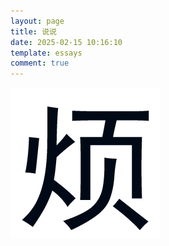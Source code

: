 ```yaml
---
layout: page
title: 说说
date: 2025-02-15 10:16:10
template: essays
comment: true
---
```

![](../img/in-post/3771A359.gif)